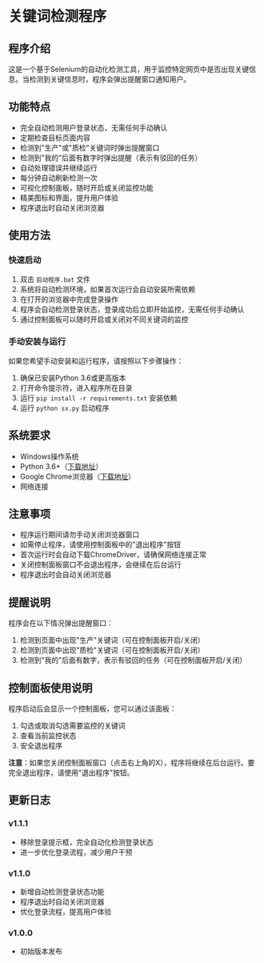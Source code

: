 # 关键词检测程序

## 程序介绍

这是一个基于Selenium的自动化检测工具，用于监控特定网页中是否出现关键信息。当检测到关键信息时，程序会弹出提醒窗口通知用户。

## 功能特点

- 完全自动检测用户登录状态，无需任何手动确认
- 定期检查目标页面内容
- 检测到"生产"或"质检"关键词时弹出提醒窗口
- 检测到"我的"后面有数字时弹出提醒（表示有驳回的任务）
- 自动处理错误并继续运行
- 每分钟自动刷新检测一次
- 可视化控制面板，随时开启或关闭监控功能
- 精美图标和界面，提升用户体验
- 程序退出时自动关闭浏览器

## 使用方法

### 快速启动

1. 双击 `启动程序.bat` 文件
2. 系统将自动检测环境，如果首次运行会自动安装所需依赖
3. 在打开的浏览器中完成登录操作
4. 程序会自动检测登录状态，登录成功后立即开始监控，无需任何手动确认
5. 通过控制面板可以随时开启或关闭对不同关键词的监控

### 手动安装与运行

如果您希望手动安装和运行程序，请按照以下步骤操作：

1. 确保已安装Python 3.6或更高版本
2. 打开命令提示符，进入程序所在目录
3. 运行 `pip install -r requirements.txt` 安装依赖
4. 运行 `python sx.py` 启动程序

## 系统要求

- Windows操作系统
- Python 3.6+（[下载地址](https://www.python.org/downloads/)）
- Google Chrome浏览器（[下载地址](https://www.google.cn/chrome/)）
- 网络连接

## 注意事项

- 程序运行期间请勿手动关闭浏览器窗口
- 如需停止程序，请使用控制面板中的"退出程序"按钮
- 首次运行时会自动下载ChromeDriver，请确保网络连接正常
- 关闭控制面板窗口不会退出程序，会继续在后台运行
- 程序退出时会自动关闭浏览器

## 提醒说明

程序会在以下情况弹出提醒窗口：
1. 检测到页面中出现"生产"关键词（可在控制面板开启/关闭）
2. 检测到页面中出现"质检"关键词（可在控制面板开启/关闭）
3. 检测到"我的"后面有数字，表示有驳回的任务（可在控制面板开启/关闭）

## 控制面板使用说明

程序启动后会显示一个控制面板，您可以通过该面板：
1. 勾选或取消勾选需要监控的关键词
2. 查看当前监控状态
3. 安全退出程序

**注意**：如果您关闭控制面板窗口（点击右上角的X），程序将继续在后台运行。要完全退出程序，请使用"退出程序"按钮。

## 更新日志

### v1.1.1
- 移除登录提示框，完全自动化检测登录状态
- 进一步优化登录流程，减少用户干预

### v1.1.0
- 新增自动检测登录状态功能
- 程序退出时自动关闭浏览器
- 优化登录流程，提高用户体验

### v1.0.0
- 初始版本发布